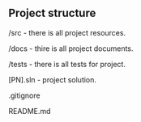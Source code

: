 ## Project structure
/src - there is all project resources.

/docs - thire is all project documents.

/tests - there is all tests for project.

[PN].sln - project solution.

.gitignore

README.md
